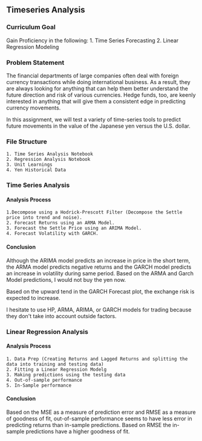 ## Timeseries Analysis

### Curriculum Goal
Gain Proficiency in the following:
    1. Time Series Forecasting
    2. Linear Regression Modeling

### Problem Statement
The financial departments of large companies often deal with foreign currency transactions while doing international business. As a result, they are always looking for anything that can help them better understand the future direction and risk of various currencies. Hedge funds, too, are keenly interested in anything that will give them a consistent edge in predicting currency movements.

In this assignment, we will test a variety of time-series tools to predict future movements in the value of the Japanese yen versus the U.S. dollar.

### File Structure
    1. Time Series Analysis Notebook
    2. Regression Analysis Notebook
    3. Unit Learnings
    4. Yen Historical Data
    
### Time Series Analysis
#### Analysis Process
    1.Decompose using a Hodrick-Prescott Filter (Decompose the Settle price into trend and noise).
    2. Forecast Returns using an ARMA Model.
    3. Forecast the Settle Price using an ARIMA Model.
    4. Forecast Volatility with GARCH.

#### Conclusion
Although the ARIMA model predicts an increase in price in the short term, the ARMA model predicts negative returns and the GARCH model predicts an increase in volatility during same period. Based on the ARMA and Garch Model predictions, I would not buy the yen now.

Based on the upward tend in the GARCH Forecast plot, the exchange risk is expected to increase. 

I hesitate to use HP, ARMA, ARIMA, or GARCH models for trading because they don't take into account outside factors. 



### Linear Regression Analysis
#### Analysis Process
    1. Data Prep (Creating Returns and Lagged Returns and splitting the data into training and testing data)
    2. Fitting a Linear Regression Modelg
    3. Making predictions using the testing data
    4. Out-of-sample performance
    5. In-Sample performance
    
#### Conclusion

Based on the MSE as a measure of prediction error and RMSE as a measure of goodness of fit, out-of-sample performance seems to have less error in predicting returns than in-sample predictions. Based on RMSE the in-sample predictions have a higher goodness of fit.